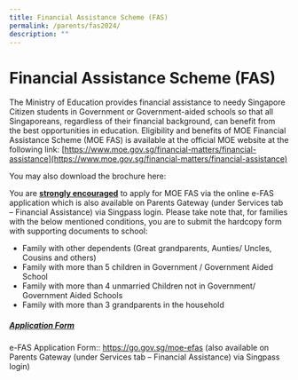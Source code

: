 ```yaml
---
title: Financial Assistance Scheme (FAS)
permalink: /parents/fas2024/
description: ""
---
```

# Financial Assistance Scheme (FAS)
The Ministry of Education provides financial assistance to needy Singapore Citizen students in Government or Government-aided schools so that all Singaporeans, regardless of their financial background, can benefit from the best opportunities in education. Eligibility and benefits of MOE Financial Assistance Scheme (MOE FAS) is available at the official MOE website at the following link:
[https://www.moe.gov.sg/financial-matters/financial-assistance](https://www.moe.gov.sg/financial-matters/financial-assistance)

You may also download the brochure here:   

You are <u><b>strongly encouraged</b></u> to apply for MOE FAS via the online e-FAS application which is also available on Parents Gateway (under Services tab – Financial Assistance) via Singpass login.
Please take note that, for families with the below mentioned conditions, you are to submit the hardcopy form with supporting documents to school:
- Family with other dependents (Great grandparents, Aunties/ Uncles, Cousins and others)
- Family with more than 5 children in Government / Government Aided School
- Family with more than 4 unmarried Children not in Government/ Government Aided Schools
- Family with more than 3 grandparents in the household

##### <u>Application Form</u>
e-FAS Application Form:: https://go.gov.sg/moe-efas (also available on Parents Gateway (under Services tab – Financial Assistance) via Singpass login)